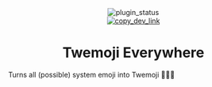 <!--
  * This file was autogenerated
  * If you want to change anything, do so in the readmes.mjs script
  * https://github.com/nexpid/BunnyPlugins/edit/dev/scripts/readmes.mjs
-->

<div align="center">
  <img alt="plugin_status" src="https://img.shields.io/badge/plugin_status-finished-a6da95?style=for-the-badge&labelColor=24273a" />
  <br/>
  <a href="https://dev.bunny.nexpid.xyz/twemoji-everywhere">
    <img alt="copy_dev_link" src="https://img.shields.io/badge/copy_dev_link-24273a?style=for-the-badge" />
  </a>
</div>

<h1 align="center">
  Twemoji Everywhere
</h1>

Turns all (possible) system emoji into Twemoji 👋😀🎉
